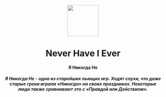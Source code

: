 <div align="center">
  <img width="100" height="100" src="https://github.com/zikwall/never-have-i-ever/blob/master/android/app/src/main/res/drawable/neverhaveiever_500.png">
  <h1>Never Have I Ever</h1>
  <h4>Я Никогда Не</h4>
  <h5>Я Никогда Не - одна из старейших пьющих игр. Ходят слухи, что даже старые греки играли «Никогда» на своих праздниках. Некоторые люди также сравнивают это с «Правдой или Действием».</h5>
</div>

